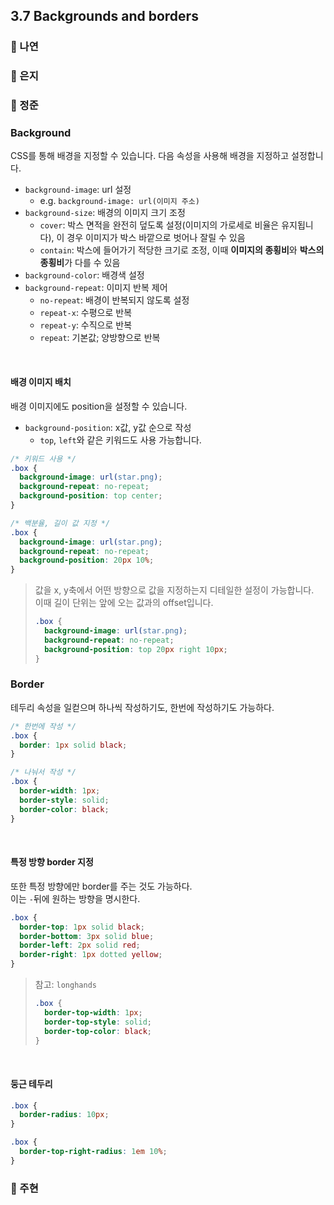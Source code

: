 ## 3.7 Backgrounds and borders

### 📝 나연

### 📝 은지

### 📝 정준

### Background

CSS를 통해 배경을 지정할 수 있습니다. 다음 속성을 사용해 배경을 지정하고 설정합니다.

- `background-image`: url 설정
  - e.g. `background-image: url(이미지 주소)`
- `background-size`: 배경의 이미지 크기 조정
  - `cover`: 박스 면적을 완전히 덮도록 설정(이미지의 가로세로 비율은 유지됩니다), 이 경우 이미지가 박스 바깥으로 벗어나 잘릴 수 있음
  - `contain`: 박스에 들어가기 적당한 크기로 조정, 이때 **이미지의 종횡비**와 **박스의 종횡비**가 다를 수 있음
- `background-color`: 배경색 설정
- `background-repeat`: 이미지 반복 제어
  - `no-repeat`: 배경이 반복되지 않도록 설정
  - `repeat-x`: 수평으로 반복
  - `repeat-y`: 수직으로 반복
  - `repeat`: 기본값; 양방향으로 반복

<br/>

#### 배경 이미지 배치

배경 이미지에도 position을 설정할 수 있습니다.

- `background-position`: x값, y값 순으로 작성
  - `top`, `left`와 같은 키워드도 사용 가능합니다.

```css
/* 키워드 사용 */
.box {
  background-image: url(star.png);
  background-repeat: no-repeat;
  background-position: top center;
}

/* 백분율, 길이 값 지정 */
.box {
  background-image: url(star.png);
  background-repeat: no-repeat;
  background-position: 20px 10%;
}
```

> 값을 x, y축에서 어떤 방향으로 값을 지정하는지 디테일한 설정이 가능합니다.  
> 이때 길이 단위는 앞에 오는 값과의 offset입니다.
>
> ```css
> .box {
>   background-image: url(star.png);
>   background-repeat: no-repeat;
>   background-position: top 20px right 10px;
> }
> ```

### Border

테두리 속성을 일컫으며 하나씩 작성하기도, 한번에 작성하기도 가능하다.

```css
/* 한번에 작성 */
.box {
  border: 1px solid black;
}

/* 나눠서 작성 */
.box {
  border-width: 1px;
  border-style: solid;
  border-color: black;
}
```

<br/>

#### 특정 방향 border 지정

또한 특정 방향에만 border를 주는 것도 가능하다.  
이는 `-`뒤에 원하는 방향을 명시한다.

```css
.box {
  border-top: 1px solid black;
  border-bottom: 3px solid blue;
  border-left: 2px solid red;
  border-right: 1px dotted yellow;
}
```

> 참고: `longhands`
>
> ```css
> .box {
>   border-top-width: 1px;
>   border-top-style: solid;
>   border-top-color: black;
> }
> ```

<br/>

#### 둥근 테두리

```css
.box {
  border-radius: 10px;
}

.box {
  border-top-right-radius: 1em 10%;
}
```

### 📝 주현
